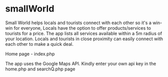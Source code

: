 # smallWorld

Small World helps locals and tourists connect with each other so it's a win-win for everyone, Locals have the option to offer products/services to tourists for a price. The app lists all services available within a 5m radius of your location. Locals and tourists in close proximity can easily connect with each other to make a quick deal.

Home page - index.php

The app uses the Google Maps API. Kindly enter your own api key in the home.php and searchQ.php page

